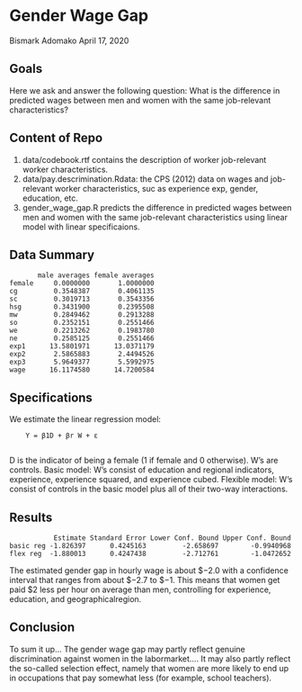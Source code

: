 Gender Wage Gap
================
Bismark Adomako
April 17, 2020

## Goals

Here we ask and answer the following question: What is the difference in
predicted wages between men and women with the same job-relevant
characteristics?

## Content of Repo

1.  data/codebook.rtf contains the description of worker job-relevant
    worker characteristics.
2.  data/pay.descrimination.Rdata: the CPS (2012) data on wages and
    job-relevant worker characteristics, suc as experience exp, gender,
    education, etc.
3.  gender\_wage\_gap.R predicts the difference in predicted wages
    between men and women with the same job-relevant characteristics
    using linear model with linear specificaions.

## Data Summary

``` 
       male averages female averages
female     0.0000000       1.0000000
cg         0.3548387       0.4061135
sc         0.3019713       0.3543356
hsg        0.3431900       0.2395508
mw         0.2849462       0.2913288
so         0.2352151       0.2551466
we         0.2213262       0.1983780
ne         0.2585125       0.2551466
exp1      13.5801971      13.0371179
exp2       2.5865883       2.4494526
exp3       5.9649377       5.5992975
wage      16.1174580      14.7200584
```

## Specifications

We estimate the linear regression model:

``` 
    Y = β1D + βr W + ε
    
```

D is the indicator of being a female (1 if female and 0 otherwise). W’s
are controls. Basic model: W’s consist of education and regional
indicators, experience, experience squared, and experience cubed.
Flexible model: W’s consist of controls in the basic model plus all of
their two-way interactions.

## Results

``` 
           Estimate Standard Error Lower Conf. Bound Upper Conf. Bound
basic reg -1.826397      0.4245163         -2.658697        -0.9940968
flex reg  -1.880013      0.4247438         -2.712761        -1.0472652
```

The estimated gender gap in hourly wage is about $−2.0 with a confidence
interval that ranges from about $−2.7 to $−1. This means that women get
paid $2 less per hour on average than men, controlling for experience,
education, and geographicalregion.

## Conclusion

To sum it up… The gender wage gap may partly reflect genuine
discrimination against women in the labormarket…. It may also partly
reflect the so-called selection effect, namely that women are more
likely to end up in occupations that pay somewhat less (for example,
school teachers).
